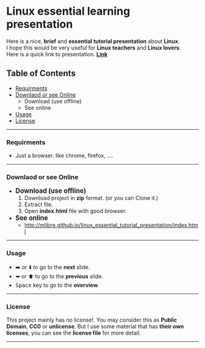 # Linux essential learning presentation
Here is a nice, **brief** and **essential tutorial presentation** about **Linux**.  
I hope this would be very useful for **Linux teachers** and **Linux lovers**.  
Here is a quick link to presentation. **[Link](http://mlibre.github.io/linux_essential_tutorial_presentation/index.html)**

## Table of Contents
+ [Requirments](#requirments)
+ [Downlaod or see Online](#downlaod-or-see-online)
	+ Download (use offline)
	+ See online
+ [Usage](#usage)
+ [License](#license)

---
### Requirments
+ Just a browser. like chrome, firefox, ....

---
### Downlaod or see Online
+ <big>**Download (use offline)**</big>
	1. Download project in **zip** format. (or you can Clone it.)
	2. Extract file.
	3. Open **index.html** file with good browser.
+ <big>**See online**</big>
	+ http://mlibre.github.io/linux_essential_tutorial_presentation/index.html

---
### Usage
+ :arrow_right: or :arrow_down: to go to the **next** slide.  
+ :arrow_left: or :arrow_up: to go to the **previous** slide.  
+ <kbd>Space</kbd> key to go to the **overview**.

---
### License
This project mainly has no license!. You may consider this as **Public Domain**, **CC0** or **unlicense**. But I use some material that has **their own licenses**, you can see the **license file** for more detail.

---
